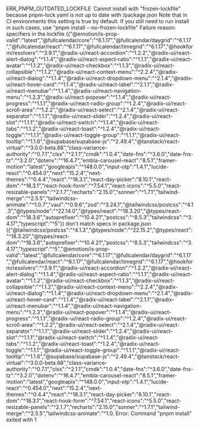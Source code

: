 ERR_PNPM_OUTDATED_LOCKFILE  Cannot install with "frozen-lockfile" because pnpm-lock.yaml is not up to date with <ROOT>/package.json
Note that in CI environments this setting is true by default. If you still need to run install in such cases, use "pnpm install --no-frozen-lockfile"
  Failure reason:
  specifiers in the lockfile ({"@emotion/is-prop-valid":"latest","@fullcalendar/core":"^6.1.17","@fullcalendar/daygrid":"^6.1.17","@fullcalendar/react":"^6.1.17","@fullcalendar/timegrid":"^6.1.17","@hookform/resolvers":"^3.9.1","@radix-ui/react-accordion":"^1.2.2","@radix-ui/react-alert-dialog":"^1.1.4","@radix-ui/react-aspect-ratio":"^1.1.1","@radix-ui/react-avatar":"^1.1.2","@radix-ui/react-checkbox":"^1.1.3","@radix-ui/react-collapsible":"^1.1.2","@radix-ui/react-context-menu":"^2.2.4","@radix-ui/react-dialog":"^1.1.4","@radix-ui/react-dropdown-menu":"^2.1.4","@radix-ui/react-hover-card":"^1.1.4","@radix-ui/react-label":"^2.1.1","@radix-ui/react-menubar":"^1.1.4","@radix-ui/react-navigation-menu":"^1.2.3","@radix-ui/react-popover":"^1.1.4","@radix-ui/react-progress":"^1.1.1","@radix-ui/react-radio-group":"^1.2.4","@radix-ui/react-scroll-area":"^1.2.2","@radix-ui/react-select":"^2.1.4","@radix-ui/react-separator":"^1.1.1","@radix-ui/react-slider":"^1.2.4","@radix-ui/react-slot":"^1.1.1","@radix-ui/react-switch":"^1.1.4","@radix-ui/react-tabs":"^1.1.2","@radix-ui/react-toast":"^1.2.4","@radix-ui/react-toggle":"^1.1.1","@radix-ui/react-toggle-group":"^1.1.1","@radix-ui/react-tooltip":"^1.1.6","@supabase/supabase-js":"^2.49.4","@tanstack/react-virtual":"^3.0.0-beta.68","class-variance-authority":"^0.7.1","clsx":"^2.1.1","cmdk":"1.0.4","date-fns":"^3.6.0","date-fns-tz":"^3.2.0","dotenv":"^16.4.7","embla-carousel-react":"8.5.1","framer-motion":"latest","googleapis":"^148.0.0","input-otp":"1.4.1","lucide-react":"^0.454.0","next":"15.2.4","next-themes":"^0.4.4","react":"^18.3.1","react-day-picker":"8.10.1","react-dom":"^18.3.1","react-hook-form":"^7.54.1","react-icons":"^5.5.0","react-resizable-panels":"^2.1.7","recharts":"2.15.0","sonner":"^1.7.1","tailwind-merge":"^2.5.5","tailwindcss-animate":"^1.0.7","vaul":"^0.9.6","zod":"^3.24.1","@tailwindcss/postcss":"^4.1.3","@types/node":"^22.14.0","@types/react":"^18.3.20","@types/react-dom":"^18.3.6","autoprefixer":"^10.4.21","postcss":"^8.5.3","tailwindcss":"^3.4.17","typescript":"^5"}) don't match specs in package.json ({"@tailwindcss/postcss":"^4.1.3","@types/node":"^22.15.2","@types/react":"^18.3.20","@types/react-dom":"^18.3.6","autoprefixer":"^10.4.21","postcss":"^8.5.3","tailwindcss":"^3.4.17","typescript":"^5","@emotion/is-prop-valid":"latest","@fullcalendar/core":"^6.1.17","@fullcalendar/daygrid":"^6.1.17","@fullcalendar/react":"^6.1.17","@fullcalendar/timegrid":"^6.1.17","@hookform/resolvers":"^3.9.1","@radix-ui/react-accordion":"^1.2.2","@radix-ui/react-alert-dialog":"^1.1.4","@radix-ui/react-aspect-ratio":"^1.1.1","@radix-ui/react-avatar":"^1.1.2","@radix-ui/react-checkbox":"^1.1.3","@radix-ui/react-collapsible":"^1.1.2","@radix-ui/react-context-menu":"^2.2.4","@radix-ui/react-dialog":"^1.1.4","@radix-ui/react-dropdown-menu":"^2.1.4","@radix-ui/react-hover-card":"^1.1.4","@radix-ui/react-label":"^2.1.1","@radix-ui/react-menubar":"^1.1.4","@radix-ui/react-navigation-menu":"^1.2.3","@radix-ui/react-popover":"^1.1.4","@radix-ui/react-progress":"^1.1.1","@radix-ui/react-radio-group":"^1.2.4","@radix-ui/react-scroll-area":"^1.2.2","@radix-ui/react-select":"^2.1.4","@radix-ui/react-separator":"^1.1.1","@radix-ui/react-slider":"^1.2.4","@radix-ui/react-slot":"^1.1.1","@radix-ui/react-switch":"^1.1.4","@radix-ui/react-tabs":"^1.1.2","@radix-ui/react-toast":"^1.2.4","@radix-ui/react-toggle":"^1.1.1","@radix-ui/react-toggle-group":"^1.1.1","@radix-ui/react-tooltip":"^1.1.6","@supabase/supabase-js":"^2.49.4","@tanstack/react-virtual":"^3.0.0-beta.68","class-variance-authority":"^0.7.1","clsx":"^2.1.1","cmdk":"1.0.4","date-fns":"^3.6.0","date-fns-tz":"^3.2.0","dotenv":"^16.4.7","embla-carousel-react":"8.5.1","framer-motion":"latest","googleapis":"^148.0.0","input-otp":"1.4.1","lucide-react":"^0.454.0","next":"15.2.4","next-themes":"^0.4.4","react":"^18.3.1","react-day-picker":"8.10.1","react-dom":"^18.3.1","react-hook-form":"^7.54.1","react-icons":"^5.5.0","react-resizable-panels":"^2.1.7","recharts":"2.15.0","sonner":"^1.7.1","tailwind-merge":"^2.5.5","tailwindcss-animate":"^1.0.
Error: Command "pnpm install" exited with 1